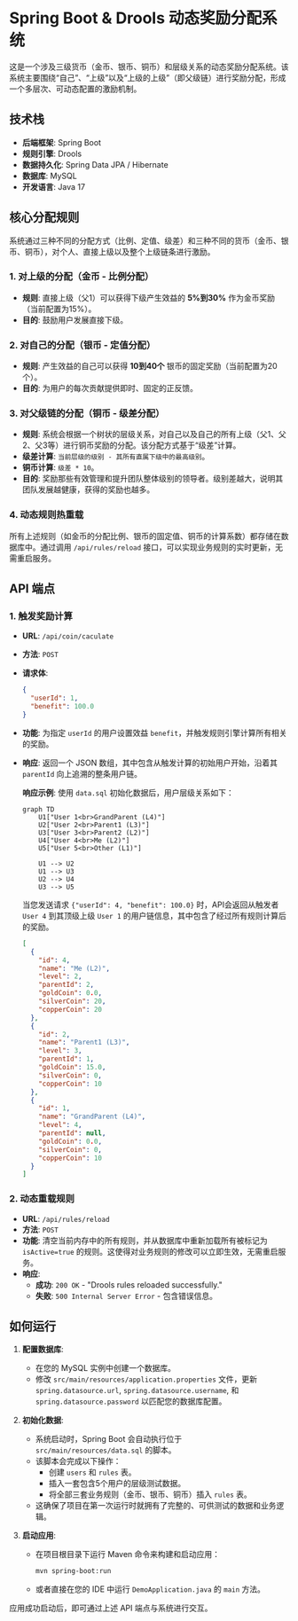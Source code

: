 # Spring Boot & Drools 动态奖励分配系统

这是一个涉及三级货币（金币、银币、铜币）和层级关系的动态奖励分配系统。该系统主要围绕“自己”、“上级”以及“上级的上级”（即父级链）进行奖励分配，形成一个多层次、可动态配置的激励机制。

## 技术栈

- **后端框架**: Spring Boot
- **规则引擎**: Drools
- **数据持久化**: Spring Data JPA / Hibernate
- **数据库**: MySQL
- **开发语言**: Java 17

## 核心分配规则

系统通过三种不同的分配方式（比例、定值、级差）和三种不同的货币（金币、银币、铜币），对个人、直接上级以及整个上级链条进行激励。

### 1. 对上级的分配（金币 - 比例分配）

- **规则**: 直接上级（父1）可以获得下级产生效益的 **5%到30%** 作为金币奖励（当前配置为15%）。
- **目的**: 鼓励用户发展直接下级。

### 2. 对自己的分配（银币 - 定值分配）

- **规则**: 产生效益的自己可以获得 **10到40个** 银币的固定奖励（当前配置为20个）。
- **目的**: 为用户的每次贡献提供即时、固定的正反馈。

### 3. 对父级链的分配（铜币 - 级差分配）

- **规则**: 系统会根据一个树状的层级关系，对自己以及自己的所有上级（父1、父2、父3等）进行铜币奖励的分配。该分配方式基于“级差”计算。
- **级差计算**: `当前层级的级别 - 其所有直属下级中的最高级别`。
- **铜币计算**: `级差 * 10`。
- **目的**: 奖励那些有效管理和提升团队整体级别的领导者。级别差越大，说明其团队发展越健康，获得的奖励也越多。

### 4. 动态规则热重载

所有上述规则（如金币的分配比例、银币的固定值、铜币的计算系数）都存储在数据库中。通过调用 `/api/rules/reload` 接口，可以实现业务规则的实时更新，无需重启服务。

## API 端点

### 1. 触发奖励计算

- **URL**: `/api/coin/caculate`
- **方法**: `POST`
- **请求体**:
  ```json
  {
    "userId": 1,
    "benefit": 100.0
  }
  ```
- **功能**: 为指定 `userId` 的用户设置效益 `benefit`，并触发规则引擎计算所有相关的奖励。
- **响应**: 返回一个 JSON 数组，其中包含从触发计算的初始用户开始，沿着其 `parentId` 向上追溯的整条用户链。

  **响应示例**:
  使用 `data.sql` 初始化数据后，用户层级关系如下：
  ```mermaid
  graph TD
      U1["User 1<br>GrandParent (L4)"]
      U2["User 2<br>Parent1 (L3)"]
      U3["User 3<br>Parent2 (L2)"]
      U4["User 4<br>Me (L2)"]
      U5["User 5<br>Other (L1)"]
  
      U1 --> U2
      U1 --> U3
      U2 --> U4
      U3 --> U5
  ```
  当您发送请求 `{"userId": 4, "benefit": 100.0}` 时，API会返回从触发者 `User 4` 到其顶级上级 `User 1` 的用户链信息，其中包含了经过所有规则计算后的奖励。
  ```json
  [
    {
      "id": 4,
      "name": "Me (L2)",
      "level": 2,
      "parentId": 2,
      "goldCoin": 0.0,
      "silverCoin": 20,
      "copperCoin": 20
    },
    {
      "id": 2,
      "name": "Parent1 (L3)",
      "level": 3,
      "parentId": 1,
      "goldCoin": 15.0,
      "silverCoin": 0,
      "copperCoin": 10
    },
    {
      "id": 1,
      "name": "GrandParent (L4)",
      "level": 4,
      "parentId": null,
      "goldCoin": 0.0,
      "silverCoin": 0,
      "copperCoin": 10
    }
  ]
  ```

### 2. 动态重载规则

- **URL**: `/api/rules/reload`
- **方法**: `POST`
- **功能**: 清空当前内存中的所有规则，并从数据库中重新加载所有被标记为 `isActive=true` 的规则。这使得对业务规则的修改可以立即生效，无需重启服务。
- **响应**:
  - **成功**: `200 OK` - "Drools rules reloaded successfully."
  - **失败**: `500 Internal Server Error` - 包含错误信息。

## 如何运行

1.  **配置数据库**:
    - 在您的 MySQL 实例中创建一个数据库。
    - 修改 `src/main/resources/application.properties` 文件，更新 `spring.datasource.url`, `spring.datasource.username`, 和 `spring.datasource.password` 以匹配您的数据库配置。

2.  **初始化数据**:
    - 系统启动时，Spring Boot 会自动执行位于 `src/main/resources/data.sql` 的脚本。
    - 该脚本会完成以下操作：
      - 创建 `users` 和 `rules` 表。
      - 插入一套包含5个用户的层级测试数据。
      - 将全部三套业务规则（金币、银币、铜币）插入 `rules` 表。
    - 这确保了项目在第一次运行时就拥有了完整的、可供测试的数据和业务逻辑。

3.  **启动应用**:
    - 在项目根目录下运行 Maven 命令来构建和启动应用：
      ```bash
      mvn spring-boot:run
      ```
    - 或者直接在您的 IDE 中运行 `DemoApplication.java` 的 `main` 方法。

应用成功启动后，即可通过上述 API 端点与系统进行交互。
